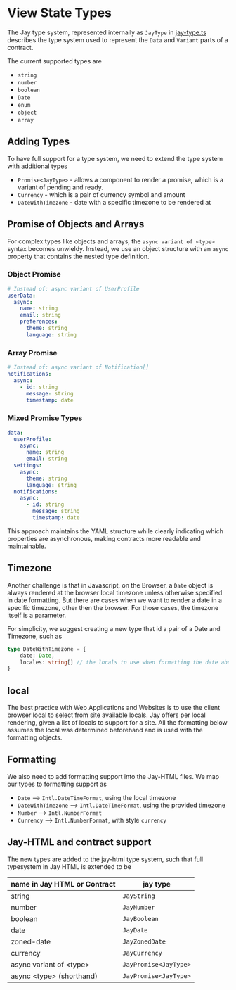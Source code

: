 # View State Types

The Jay type system, represented internally as `JayType` in 
[jay-type.ts](..%2Fpackages%2Fcompiler%2Fcompiler-shared%2Flib%2Fjay-type.ts) describes the type system
used to represent the `Data` and `Variant` parts of a contract.

The current supported types are 
* `string`
* `number`
* `boolean`
* `Date`
* `enum`
* `object`
* `array`

## Adding Types

To have full support for a type system, we need to extend the type system with additional types

* `Promise<JayType>` - allows a component to render a promise, which is a variant of pending and ready.
* `Currency` - which is a pair of currency symbol and amount
* `DateWithTimezone` - date with a specific timezone to be rendered at

## Promise of Objects and Arrays

For complex types like objects and arrays, the `async variant of <type>` syntax becomes unwieldy. Instead, we use an object structure with an `async` property that contains the nested type definition.

### Object Promise

```yaml
# Instead of: async variant of UserProfile
userData:
  async:
    name: string
    email: string
    preferences:
      theme: string
      language: string
```

### Array Promise

```yaml
# Instead of: async variant of Notification[]
notifications:
  async:
    - id: string
      message: string
      timestamp: date
```

### Mixed Promise Types

```yaml
data:
  userProfile:
    async:
      name: string
      email: string
  settings:
    async:
      theme: string
      language: string
  notifications:
    async:
      - id: string
        message: string
        timestamp: date
```

This approach maintains the YAML structure while clearly indicating which properties are asynchronous, making contracts more readable and maintainable.

## Timezone

Another challenge is that in Javascript, on the Browser, a `Date` object is always rendered at the browser local timezone
unless otherwise specified in date formatting. But there are cases when we want to render a date in a specific timezone,
other then the browser. For those cases, the timezone itself is a parameter.

For simplicity, we suggest creating a new type that id a pair of a Date and Timezone, such as 

```typescript
type DateWithTimezone = {
    date: Date,
    locales: string[] // the locals to use when formatting the date above
}
```

## local

The best practice with Web Applications and Websites is to use the client browser local to select from site available
locals. Jay offers per local rendering, given a list of locals to support for a site. All the formatting below
assumes the local was determined beforehand and is used with the formatting objects.

## Formatting

We also need to add formatting support into the Jay-HTML files. We map our types to formatting support as

* `Date` --> `Intl.DateTimeFormat`, using the local timezone
* `DateWithTimezone` --> `Intl.DateTimeFormat`, using the provided timezone
* `Number` --> `Intl.NumberFormat`
* `Currency` --> `Intl.NumberFormat`, with style `currency`

## Jay-HTML and contract support

The new types are added to the jay-html type system, such that full typesystem in Jay HTML is extended
to be

| name in Jay HTML or Contract   | jay type              |
|--------------------------------|-----------------------|
| string                         | `JayString`           |
| number                         | `JayNumber`           |
| boolean                        | `JayBoolean`          |
| date                           | `JayDate`             |
| zoned-date                     | `JayZonedDate`        |
| currency                       | `JayCurrency`         |
| async variant of &lt;type&gt;  | `JayPromise<JayType>` | 
| async &lt;type&gt; (shorthand) | `JayPromise<JayType>` | 




